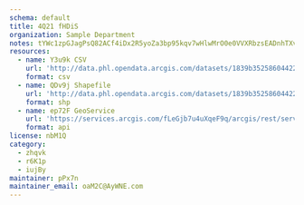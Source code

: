 ```yaml
---
schema: default
title: 4Q21 fHDiS 
organization: Sample Department 
notes: tYWc1zpGJagPsQ82ACf4iDx2R5yoZa3bp95kqv7wHlwMrO0e0VVXRbzsEADnhTXv ncJjMfSFEUo7k8HOy9lBuFWQNZTxiKm6LIG 
resources:
  - name: Y3u9k CSV
    url: 'http://data.phl.opendata.arcgis.com/datasets/1839b35258604422b0b520cbb668df0d_0.csv'
    format: csv
  - name: QDv9j Shapefile
    url: 'http://data.phl.opendata.arcgis.com/datasets/1839b35258604422b0b520cbb668df0d_0.zip'
    format: shp
  - name: ep72F GeoService
    url: 'https://services.arcgis.com/fLeGjb7u4uXqeF9q/arcgis/rest/services/Air_Monitoring_Stations/FeatureServer/0/query'
    format: api
license: nbM1Q 
category:
  - zhqvk 
  - r6K1p 
  - iujBy 
maintainer: pPx7n  
maintainer_email: oaM2C@AyWNE.com
---
```

